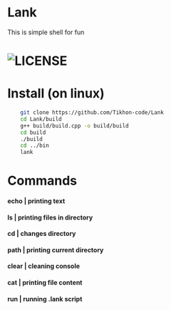 # Lank
 This is simple shell for fun
# ![LICENSE](https://badgen.net/github/license/Tikhon-code/Lank/)

# Install (on linux)
```bash
    git clone https://github.com/Tikhon-code/Lank
    cd Lank/build
    g++ build/build.cpp -o build/build
    cd build
    ./build
    cd ../bin
    lank
```

# Commands
#### echo  | printing text

#### ls    | printing files in directory

#### cd    | changes directory

#### path  | printing current directory

#### clear | cleaning console

#### cat   | printing file content

#### run   | running .lank script
